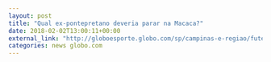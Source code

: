 ```yaml
---
layout: post
title: "Qual ex-pontepretano deveria parar na Macaca?"
date: 2018-02-02T13:00:11+00:00
external_link: "http://globoesporte.globo.com/sp/campinas-e-regiao/futebol/times/ponte-preta/interatividade/enquete/2018/2/2/qual-ex-pontepretano-deveria-parar-na-macaca-8a3c1af0-080f-11e8-8a48-0242ac110004.html"
categories: news globo.com
---
```

